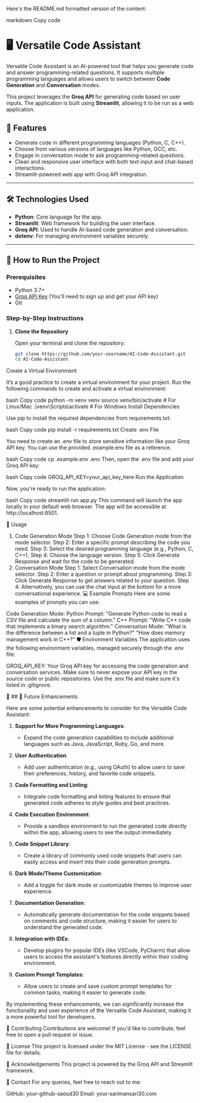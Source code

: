 
Here's the README.md formatted version of the content:

markdown
Copy code
# 🖥️ Versatile Code Assistant

Versatile Code Assistant is an AI-powered tool that helps you generate code and answer programming-related questions. It supports multiple programming languages and allows users to switch between **Code Generation** and **Conversation** modes.

This project leverages the **Groq API** for generating code based on user inputs. The application is built using **Streamlit**, allowing it to be run as a web application.

## 🌟 Features

- Generate code in different programming languages (Python, C, C++).
- Choose from various versions of languages like Python, GCC, etc.
- Engage in conversation mode to ask programming-related questions.
- Clean and responsive user interface with both text input and chat-based interactions.
- Streamlit-powered web app with Groq API integration.

---

## 🛠️ Technologies Used

- **Python**: Core language for the app.
- **Streamlit**: Web framework for building the user interface.
- **Groq API**: Used to handle AI-based code generation and conversation.
- **dotenv**: For managing environment variables securely.

---

## 🚀 How to Run the Project

### Prerequisites

- Python 3.7+
- [Groq API Key](https://groq.com/) (You'll need to sign up and get your API key)
- Git

### Step-by-Step Instructions

1. **Clone the Repository**

   Open your terminal and clone the repository:

   ```bash
   git clone https://github.com/your-username/AI-Code-Assistant.git
   cd AI-Code-Assistant
Create a Virtual Environment

It’s a good practice to create a virtual environment for your project. Run the following commands to create and activate a virtual environment:

bash
Copy code
python -m venv venv
source venv/bin/activate  # For Linux/Mac
.\venv\Scripts\activate   # For Windows
Install Dependencies

Use pip to install the required dependencies from requirements.txt:

bash
Copy code
pip install -r requirements.txt
Create .env File

You need to create an .env file to store sensitive information like your Groq API key. You can use the provided .example.env file as a reference.

bash
Copy code
cp .example.env .env
Then, open the .env file and add your Groq API key:

bash
Copy code
GROQ_API_KEY=your_api_key_here
Run the Application

Now, you're ready to run the application:

bash
Copy code
streamlit run app.py
This command will launch the app locally in your default web browser. The app will be accessible at http://localhost:8501.

📖 Usage
1. Code Generation Mode
Step 1: Choose Code Generation mode from the mode selector.
Step 2: Enter a specific prompt describing the code you need.
Step 3: Select the desired programming language (e.g., Python, C, C++).
Step 4: Choose the language version.
Step 5: Click Generate Response and wait for the code to be generated.
2. Conversation Mode
Step 1: Select Conversation mode from the mode selector.
Step 2: Enter a question or prompt about programming.
Step 3: Click Generate Response to get answers related to your question.
Step 4: Alternatively, you can use the chat input at the bottom for a more conversational experience.
💻 Example Prompts
Here are some examples of prompts you can use:

Code Generation Mode:
Python Prompt: "Generate Python code to read a CSV file and calculate the sum of a column."
C++ Prompt: "Write C++ code that implements a binary search algorithm."
Conversation Mode:
"What is the difference between a list and a tuple in Python?"
"How does memory management work in C++?"
🛡️ Environment Variables
The application uses the following environment variables, managed securely through the .env file:

GROQ_API_KEY: Your Groq API key for accessing the code generation and conversation services.
Make sure to never expose your API key in the source code or public repositories. Use the .env file and make sure it's listed in .gitignore.

🎯 ## 🎯 Future Enhancements

Here are some potential enhancements to consider for the Versatile Code Assistant:

1. **Support for More Programming Languages**:
   - Expand the code generation capabilities to include additional languages such as Java, JavaScript, Ruby, Go, and more.

2. **User Authentication**:
   - Add user authentication (e.g., using OAuth) to allow users to save their preferences, history, and favorite code snippets.

3. **Code Formatting and Linting**:
   - Integrate code formatting and linting features to ensure that generated code adheres to style guides and best practices.

4. **Code Execution Environment**:
   - Provide a sandbox environment to run the generated code directly within the app, allowing users to see the output immediately.

5. **Code Snippet Library**:
   - Create a library of commonly used code snippets that users can easily access and insert into their code generation prompts.

6. **Dark Mode/Theme Customization**:
   - Add a toggle for dark mode or customizable themes to improve user experience.

7. **Documentation Generation**:
    - Automatically generate documentation for the code snippets based on comments and code structure, making it easier for users to understand the generated code.

8. **Integration with IDEs**:
   - Develop plugins for popular IDEs (like VSCode, PyCharm) that allow users to access the assistant's features directly within their coding environment.

9. **Custom Prompt Templates**:
    - Allow users to create and save custom prompt templates for common tasks, making it easier to generate code.

By implementing these enhancements, we can significantly increase the functionality and user experience of the Versatile Code Assistant, making it a more powerful tool for developers.

🤝 Contributing
Contributions are welcome! If you'd like to contribute, feel free to open a pull request or issue.

📄 License
This project is licensed under the MIT License - see the LICENSE file for details.

🌟 Acknowledgements
This project is powered by the Groq API and Streamlit framework.

📧 Contact
For any queries, feel free to reach out to me:

GitHub: your-github-saoud30
Email: your-sarimansari30.com